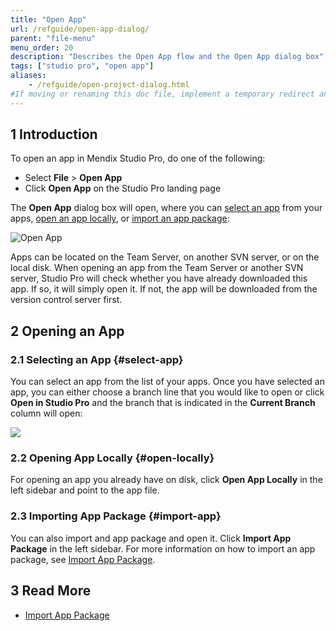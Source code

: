 ```yaml
---
title: "Open App"
url: /refguide/open-app-dialog/
parent: "file-menu"
menu_order: 20
description: "Describes the Open App flow and the Open App dialog box"
tags: ["studio pro", "open app"]
aliases:
    - /refguide/open-project-dialog.html
#If moving or renaming this doc file, implement a temporary redirect and let the respective team know they should update the URL in the product. See Mapping to Products for more details.
---
```


## 1 Introduction

To open an app in Mendix Studio Pro, do one of the following:

* Select **File** > **Open App**
* Click **Open App** on the Studio Pro landing page

The **Open App** dialog box will open, where you can [select an app](#select-app) from your apps, [open an app locally](#open-locally), or [import an app package](#import-app):

![Open App](/attachments/refguide/modeling/menus/file-menu/open-app-dialog/open-app.png)

Apps can be located on the Team Server, on another SVN server, or on the local disk. When opening an app from the Team Server or another SVN server, Studio Pro will check whether you have already downloaded this app. If so, it will simply open it. If not, the app will be downloaded from the version control server first. 

## 2 Opening an App

### 2.1 Selecting an App {#select-app}

You can select an app from the list of your apps. Once you have selected an app, you can either choose a branch line that you would like to open or click **Open in Studio Pro** and the branch that is indicated in the **Current Branch** column will open:

![](/attachments/refguide/modeling/menus/file-menu/open-app-dialog/select-app.png)

### 2.2 Opening App Locally {#open-locally}

For opening an app you already have on disk, click **Open App Locally** in the left sidebar and point to the app file.

### 2.3 Importing App Package {#import-app}

You can also import and app package and open it. Click **Import App Package** in the left sidebar. For more information on how to import an app package, see [Import App Package](/refguide/import-project-package-dialog/). 

## 3 Read More

* [Import App Package](/refguide/import-project-package-dialog/)